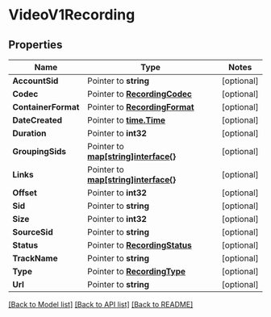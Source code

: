 # VideoV1Recording

## Properties
Name | Type | Notes
------------ | ------------- | -------------
**AccountSid** | Pointer to **string** | [optional] 
**Codec** | Pointer to [**RecordingCodec**](recording_codec.md) | [optional] 
**ContainerFormat** | Pointer to [**RecordingFormat**](recording_format.md) | [optional] 
**DateCreated** | Pointer to [**time.Time**](time.Time.md) | [optional] 
**Duration** | Pointer to **int32** | [optional] 
**GroupingSids** | Pointer to [**map[string]interface{}**](.md) | [optional] 
**Links** | Pointer to [**map[string]interface{}**](.md) | [optional] 
**Offset** | Pointer to **int32** | [optional] 
**Sid** | Pointer to **string** | [optional] 
**Size** | Pointer to **int32** | [optional] 
**SourceSid** | Pointer to **string** | [optional] 
**Status** | Pointer to [**RecordingStatus**](recording_status.md) | [optional] 
**TrackName** | Pointer to **string** | [optional] 
**Type** | Pointer to [**RecordingType**](recording_type.md) | [optional] 
**Url** | Pointer to **string** | [optional] 

[[Back to Model list]](../README.md#documentation-for-models) [[Back to API list]](../README.md#documentation-for-api-endpoints) [[Back to README]](../README.md)



